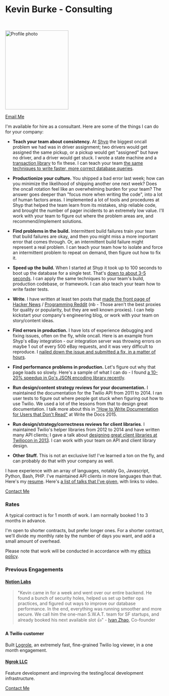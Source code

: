 # Kevin Burke - Consulting

<br/>
<p>
<img width=200 height=250 src="https://kev.inburke.com/photos/profile-small.jpg" alt="Profile photo">
</p>

[Email Me](mailto:kev+consulting@inburke.com)

I'm available for hire as a consultant. Here are some of the things I can do
for your company:

- **Teach your team about consistency.** At <a href="https://shyp.com">Shyp</a>
the biggest oncall problem we had was in driver assignment; two drivers
would get assigned the same pickup, or a pickup would get "assigned" but
have no driver, and a driver would get stuck. I wrote a state machine and a
[transaction library](https://github.com/Shyp/pg-transactions) to fix these. I
can teach your team [the same techniques to write faster, more correct database
queries](https://kev.inburke.com/kevin/faster-correct-database-queries/).

- **Productionize your culture.** You shipped a bad error last week; how can you
minimize the likelihood of shipping another one next week? Does the oncall
rotation feel like an overwhelming burden for your team? The answer goes deeper
than "focus more when writing the code", into a lot of human factors areas.
I implemented a lot of tools and procedures at Shyp that helped the team
learn from its mistakes, ship reliable code, and brought the number of pager
incidents to an extremely low value. I'll work with your team to figure out
where the problem areas are, and recommend/implement solutions.

- **Find problems in the build.** Intermittent build failures train your team
that build failures are okay, and then you might miss a more important error
that comes through. Or, an intermittent build failure might represent a real
problem. I can teach your team how to isolate and force an intermittent problem
to repeat on demand, then figure out how to fix it.

- **Speed up the build.** When I started at Shyp it took up to 100 seconds
to boot up the database for a single test. That's [down to about 3-5
seconds][speed-tests]. I can apply the same techniques to your team's build,
production codebase, or framework. I can also teach your team how to write
faster tests.

- **Write**. I have written at least ten posts that [made the front page of
Hacker News][hn] / [Programming Reddit][reddit] (nb - Those aren't the best
proxies for quality or popularity, but they are well known proxies). I can
help kickstart your company's engineering blog, or work with your team on
story/content ideas.

[hn]: https://hn.algolia.com/?query=inburke.com&sort=byPopularity&prefix=false&page=0&dateRange=all&type=story
[reddit]: https://www.reddit.com/r/programming/search?q=url%3Akev.inburke.com&sort=top&restrict_sr=on&t=all

- **Find errors in production.** I have lots of experience debugging and fixing
issues, often on the fly, while oncall. Here is an example from Shyp's eBay
integration - our integration server was throwing errors on maybe 1 out of
every 500 eBay requests, and it was very difficult to reproduce. I [nailed down
the issue and submitted a fix, in a matter of hours][fix].

[fix]: https://github.com/Shyp/nodejs-ebay-api/commit/bd7e3835ee453404a7e05084dd7abf0b17762198

- **Find performance problems in production.** Let's figure out
why that page loads so slowly. Here's a sample of what I can
do - I found [a 10-20% speedup in Go's JSON encoding library
recently](https://go-review.googlesource.com/#/c/24466/).

- **Run design/content strategy reviews for your documentation.** I maintained
the documentation for the Twilio API from 2011 to 2014. I ran user tests to
figure out where people got stuck when figuring out how to use Twilio. We used
a lot of the lessons from that to design great documentation. I talk more about
this in ["How to Write Documentation for Users that Don't Read"][write-docs] at
Write the Docs 2015.

- **Run design/strategy/correctness reviews for client libraries**. I maintained
Twilio's helper libraries from 2012 to 2014 and have written many API
clients; I gave a talk about [designing great client libraries at Twiliocon
in 2013][great-client-libraries]. I can work with your team on API and client
library design.

- **Other Stuff.** This is not an exclusive list! I've learned a ton on the
fly, and can probably do that with your company as well.

I have experience with an array of languages, notably Go, Javascript, Python,
Bash, PHP. I've maintained API clients in more languages than that. Here's
my [resume](https://kev.inburke.com/resume/kevinburke.pdf). Here's [a list of
talks that I've given][talks], with links to video.

[Contact Me](mailto:kev+consulting@inburke.com)

### Rates

A typical contract is for 1 month of work. I am normally booked 1 to 3 months
in advance.

I'm open to shorter contracts, but prefer longer ones. For a shorter contract,
we'll divide my monthly rate by the number of days you want, and add a small
amount of overhead.

Please note that work will be conducted in accordance with my [ethics
policy][ethics].

### Previous Engagements

#### [Notion Labs][notion]

> "Kevin came in for a week and went over our entire backend. He found a bunch
> of security holes, helped us set up better ops practices, and figured out
> ways to improve our database performance. In the end, everything was running
> smoother and more secure. We call him the one-man S.W.A.T. team for SF
> startups, and already booked his next available slot 👍" - [Ivan Zhao][ivan],
> Co-founder

#### A Twilio customer

Built [Logrole][logrole], an extremely fast, fine-grained Twilio log viewer, in
a one month engagement.

#### [Ngrok LLC][ngrok]

Feature development and improving the testing/local development infrastructure.

[Contact Me](mailto:kev+consulting@inburke.com)

[speed-tests]: https://shyp.github.io/2015/07/13/speed-up-your-javascript-tests.html
[write-docs]: https://www.youtube.com/watch?v=sQP_hUNCrcE
[great-client-libraries]: https://www.youtube.com/watch?v=C_UJHqR_2Mo
[talks]: https://github.com/kevinburke/talks/blob/master/videos.md
[notion]: https://www.notion.so/
[ivan]: http://ivzhao.com/
[ngrok]: https://ngrok.com
[logrole]: https://github.com/saintpete/logrole
[ethics]: https://burke.services/ethics.html
